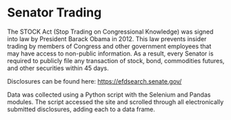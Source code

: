# Senator Trading
The STOCK Act (Stop Trading on Congressional Knowledge) was signed into law by President Barack Obama in 2012. This law prevents insider trading by members of Congress and other government employees that may have access to non-public information. As a result, every Senator is required to publicly file any transaction of stock, bond, commodities futures, and other securities within 45 days.

Disclosures can be found here: https://efdsearch.senate.gov/

Data was collected using a Python script with the Selenium and Pandas modules. The script accessed the site and scrolled through all electronically submitted disclosures, adding each to a data frame.